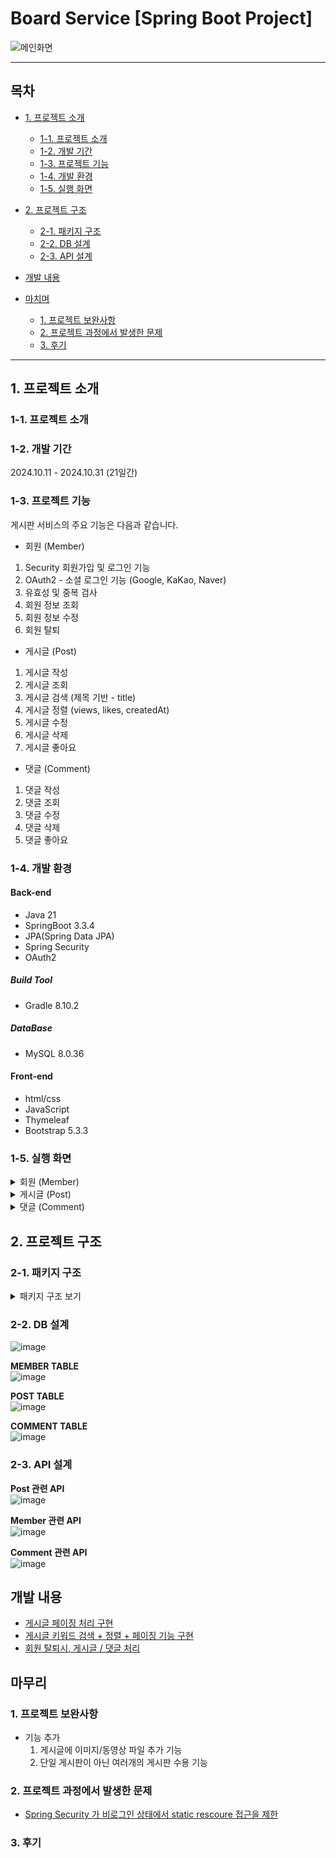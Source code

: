 # Board Service [Spring Boot Project]

![메인화면](https://github.com/user-attachments/assets/1a502db6-2167-47cd-94ee-f8cfabb044fa)

---
## 목차
 - [1. 프로젝트 소개](#1-프로젝트-소개)
   - [1-1. 프로젝트 소개](#1-1-프로젝트-소개)
   - [1-2. 개발 기간](#1-2-개발-기간)
   - [1-3. 프로젝트 기능](#1-3-프로젝트-기능)
   - [1-4. 개발 환경](#1-4-개발-환경)
   - [1-5. 실행 화면](#1-5-실행-화면)
  
 - [2. 프로젝트 구조](#2-프로젝트-구조)
   - [2-1. 패키지 구조](#2-1-패키지-구조)
   - [2-2. DB 설계](#2-2-DB-설계)
   - [2-3. API 설계](#2-3-API-설계)
  
 - [개발 내용](#개발-내용)

 - [마치며](#마치며)
   - [1. 프로젝트 보완사항](#1-프로젝트-보완사항)
   - [2. 프로젝트 과정에서 발생한 문제](#2-프로젝트-과정에서-발생한-문제)
   - [3. 후기](#3-후기)
---

## 1. 프로젝트 소개

### 1-1. 프로젝트 소개



### 1-2. 개발 기간

2024.10.11 - 2024.10.31 (21일간)


### 1-3. 프로젝트 기능

게시판 서비스의 주요 기능은 다음과 같습니다.

- 회원 (Member)
1. Security 회원가입 및 로그인 기능
2. OAuth2 - 소셜 로그인 기능 (Google, KaKao, Naver)
3. 유효성 및 중복 검사
4. 회원 정보 조회
5. 회원 정보 수정
6. 회원 탈퇴

- 게시글 (Post)
1. 게시글 작성
2. 게시글 조회
3. 게시글 검색 (제목 기반 - title)
4. 게시글 정렬 (views, likes, createdAt)
5. 게시글 수정
6. 게시글 삭제
7. 게시글 좋아요

- 댓글 (Comment)
1. 댓글 작성
2. 댓글 조회
3. 댓글 수정
4. 댓글 삭제
5. 댓글 좋아요


### 1-4. 개발 환경

#### Back-end
 - Java 21
 - SpringBoot 3.3.4
 - JPA(Spring Data JPA)
 - Spring Security
 - OAuth2

##### Build Tool
 - Gradle 8.10.2

##### DataBase
 - MySQL 8.0.36

#### Front-end
 - html/css
 - JavaScript
 - Thymeleaf
 - Bootstrap 5.3.3


### 1-5. 실행 화면

  <details>
    <summary>회원 (Member)</summary>

   **1. 로그인 화면 - ("/members/login")**  
   ![image](https://github.com/user-attachments/assets/f8f20f6d-d922-42a6-8f64-7d9cc976f1e9)  
  
   [로그인 여부에 따른 헤더 버튼 구성]
   로그인 X  
   ![image](https://github.com/user-attachments/assets/b56e72a4-0d1c-48a2-9951-d630386ad558)  
  
   로그인 O
   ![image](https://github.com/user-attachments/assets/3c0fb534-b1c3-4d56-9c4f-466f0120c9bb)  


   [소셜 로그인 - Google]  
   ![image](https://github.com/user-attachments/assets/842da38c-2ecf-4413-a65b-1d42a196a9a5)  
   ![image](https://github.com/user-attachments/assets/8f8ce3ea-602e-46d7-99bf-000d0de689ab)  
   Google 로그인 화면으로 이동한다.  

   [소셜 로그인 - Naver]  
   ![image](https://github.com/user-attachments/assets/670edb23-4afe-45e1-bd15-ffa3cdef0870)  
   ![image](https://github.com/user-attachments/assets/37a051fc-53e4-4755-b472-3580ffd68daf)  
   Naver 로그인 화면으로 이동한다.  

   [소셜 로그인 - Kakao]  
   ![image](https://github.com/user-attachments/assets/c7f5bb47-b502-4e4f-ac7e-c3c8b2b442ab)  
   ![image](https://github.com/user-attachments/assets/91307a71-1c8f-4e57-a116-6b19b4629143)  
   Kakao 로그인 화면으로 이동한다.  


   **2. 회원가입 화면 - ("/members/join")**  
   ![image](https://github.com/user-attachments/assets/ffdddc0d-6cd2-4904-ae8b-d723986b363f)  

   ※ 회원가입 입력값에 대한 유효성 검사  
   ![image](https://github.com/user-attachments/assets/881711b1-ba8b-4fda-be5e-08babc761dc9)  

   Example) 새로운 회원가입  
   ※ 'username' 중복 검사 - 같은 'username' 을 가지고 있는 기존 회원 존재  
   ![image](https://github.com/user-attachments/assets/e3613693-e6bd-467e-a412-77466d0ffee7)  

   ※ 정상적으로 회원가입 완료!  
   ![image](https://github.com/user-attachments/assets/747c4549-6075-428a-8323-9521a085f712)  
   ![image](https://github.com/user-attachments/assets/dd7c7c19-2c38-46ac-b36a-bf78e467b195)  
   DB 에 저장된 모습  

   

   **3. 회원정보 화면 - ("/members/info)**  
   ![image](https://github.com/user-attachments/assets/82930cf6-7614-4a94-a1bb-fffd31db2443)  
   ![image](https://github.com/user-attachments/assets/22780dff-1d65-4439-bae2-3c93226aa30b)  
   '정보 수정' 버튼을 눌러 '회원정보 수정 화면'으로 이동한다.  



   **4-1. 회원정보 수정 화면 - ("/members/info/update")**  
   ![image](https://github.com/user-attachments/assets/0839d853-8c80-422d-b8a5-0b2b39d511f9)  

   이메일 형식 유효성 검사  
   ![image](https://github.com/user-attachments/assets/2cbc2a55-878f-4995-bb05-791c2687d408)    
  
   ![image](https://github.com/user-attachments/assets/6bdaffcb-d2d9-4525-a24a-551ccf820b10)  
   nickname : 'newNickname' -> 'otherNickname'  
   email : 'newMember@example.com' -> 'otherMember@example.com'  
   이와 같이 수정 후 'Submit' 버튼을 눌러 정보 수정을 완료한다.  
   
   ![image](https://github.com/user-attachments/assets/0ec162cc-810a-4cfa-a541-b5e88956a969)  
   수정사항이 적용된 것을 확인할 수 있다.  

   

   **4-2. 비밀번호 수정 화면 - ("/members/info/updatePassword")**  
   ![image](https://github.com/user-attachments/assets/b90e57bd-2f44-4070-9258-adb01d771242)  

   현재 비밀번호는 '1q2w3e4r~!' 이다.  
   비밀번호를 변경하기 위해서는 
   '현재 비밀번호'  
   '변경하고자 하는 비밇번호'  
   '변경하고자 하는 비밀번호 확인'  
   이렇게 3개의 입력 필드를 갖는다.  

   1) '현재 비밀번호'를 잘못입력하는 경우  
   ![image](https://github.com/user-attachments/assets/2937aabd-9e80-4caa-9fca-d836e7c731f2)  

   2) '변경하고자 하는 비밀번호' 와 '변경하고자 하는 비밀번호 확인'이 서로 다른 경우  
   ![image](https://github.com/user-attachments/assets/82e00a95-d149-40b6-bf30-c820a1b48daa)  


   ![image](https://github.com/user-attachments/assets/2acba68e-c28b-440c-bc1a-ba9deb0bd249)  
   password : '1q2w3e4r~!' -> '11dnjfekf~!'로 수정하였다.  



   **5. 회원 탈퇴**  

    
  </details>



  
  <details>
    <summary>게시글 (Post)</summary>
    
   **1. 게시글 전체 목록 - ("/")**
   ![image](https://github.com/user-attachments/assets/eb2ffe3c-c87e-4f3b-a1d3-5fe837a87c64)  




   **1-1. 게시글 전체 목록 정렬 - (Views, Likes, Created At)**

   '조회수' 기준으로 내림차순 정렬  
   ![image](https://github.com/user-attachments/assets/ba12d056-b2ca-449e-b84a-5b072e1897d6)  

   'Views' 항목을 클릭하여 '조회수' 기준 내림차순 정렬을 한다.  
   ※ 로그인을 하지 않아도 게시글 정렬이 가능하다.  


   '좋아요 수' 기준으로 내림차순 정렬  
   ![image](https://github.com/user-attachments/assets/708404d2-d611-4a48-b62a-701ee634c793)  

   'Likes' 항목을 클릭하여 '좋아요 수' 기준 내림차순 정렬을 한다.  
   ※ 로그인을 하지 않아도 게시글 정렬이 가능하다.  

   +) 'createdAt' 항목을 클릭하여 '작성일자' 기준 내림차순 정렬을 한다.  



   **2. 게시글 등록 화면 - ("/posts/new")**  
   ![image](https://github.com/user-attachments/assets/bad9dc45-6c45-4c0e-ae0e-0f4214adf0f7)  
   
   로그인한 사용자만 게시글 작성이 가능하며, 작성 후 '작성하기' 버튼을 누르면 메인 페이지로 리다이렉트 된다.  

   ![image](https://github.com/user-attachments/assets/119453d7-eaab-4ff0-9b49-ee82904b74f8)
   ※로그인 하지 않은 상태에서 '글작성' 버튼을 누르게되면, 로그인 화면("/members/login")으로 이동한다.  

     

   **3. 게시글 상세 정보 - ("/posts/{postId}")**  

   1) 로그인 X  
   ![image](https://github.com/user-attachments/assets/3dbf3788-e454-446e-aac2-a9d60ad6cc67)  

   2) 게시글 작성자로 로그인 한 경우  
   ![image](https://github.com/user-attachments/assets/ba85c4da-15fa-451a-9ed7-528622407c56)  
   게시글 작성자인 "member1" 으로 로그인 한 경우,  
   '게시글 수정', '게시글 삭제' 버튼이 보이는 것을 확인할 수 있다.  
  
   4) 게시글 작성자가 아닌 회원으로 로그인 한 경우  
   ![image](https://github.com/user-attachments/assets/0f9c36d3-68a4-427e-8665-17e44a1b6392)  
   게시글 작성자 "member1" 과 다른 회원인 "member2"로 로그인 한 경우,  
   '게시글 수정', '게시글 삭제' 버튼을 확인할 수 없다.  




   **4. 게시글 수정 화면 - ("/posts/update/{postId}")**
   ![image](https://github.com/user-attachments/assets/c1ef377d-fba7-4e13-a7de-3c87c7337951)  

   기존 게시글 내용이 'textarea'에 입력되어 있는 것을 볼 수 있다.  
   게시글 수정 후, '저장하기' 버튼을 눌러 수정을 마무리한다.  
   '저장하' 버튼을 누르면 게시글 목록으로 이동한다.  

   [수정된 게시글 화면]  
   ![image](https://github.com/user-attachments/assets/456dcff8-aa14-4973-adc5-0321a64ce4cf)  

   

   **5. 게시글 삭제 화면**  
   ![image](https://github.com/user-attachments/assets/cf2c8c41-5bc3-481a-86c5-c52f93fdaeca)  
   '게시글 삭제' 버튼을 눌러 게시글 삭제를 진행한다. 

   [기존 게시글 목록]  
   ![image](https://github.com/user-attachments/assets/3674cc31-e14b-47b4-9a90-4eae363b5773)  

   [삭제 후 게시글 목록]  
   ![image](https://github.com/user-attachments/assets/aa859a43-ff95-4d25-9339-ae432b0db8fe)  
   '154'번 게시글	"REALLY REALLY - WINNER 中"이 삭제된 것을 확인할 수 있다.  
  

   **6. 게시글 검색 화면**  
   "Hello"란 키워드를 포함한 게시글을 검색한다.  
   ![image](https://github.com/user-attachments/assets/bb9828b1-03c9-4c44-bb04-2ee8a23be3f7)  
   제목에 Hello가 포함된 게시글을 검색 결과로 산출한 것을 확인할 수 있다.  


  **6-1. 게시글 검색 후 페이징 화면**

  ['Hello' 키워드로 검색한 화면]  
  ![image](https://github.com/user-attachments/assets/bb9828b1-03c9-4c44-bb04-2ee8a23be3f7)  
  
  ['Hello' 키워드로 검색 내용 中 사용자 기준 3페이지]  
  ![image](https://github.com/user-attachments/assets/904c9477-5099-4bee-a9d3-0dc8b9b67b8c)  


  **6-2. 게시글 검색 후 페이징 + 정렬**

  ['Hello' 키워드로 검색 내용 && 조회수 기준 내림차순 정렬]  
  ![image](https://github.com/user-attachments/assets/33e0dcc2-40dc-4c52-952a-8137d446786a)  

  ['Hello' 키워드로 검색 내용 && 조회수 기준 내림차순 정렬 中 사용자 기준 1페이지]  
  ![image](https://github.com/user-attachments/assets/33e0dcc2-40dc-4c52-952a-8137d446786a)  


  **7. 게시글 돟아요 기능**  
  ![image](https://github.com/user-attachments/assets/e5fa3a6a-d261-4965-a5f5-322238e1a3d2)  
  현재 로그인된 회원이 좋아요를 누른 게시글은 '좋아요'버튼이 색칠된 것을 확인할 수 있다.   

  
    
  </details>

  <details>
    <summary>댓글 (Comment)</summary>


  **1. 댓글 작성 화면**  
  ![image](https://github.com/user-attachments/assets/1fdb6be1-4554-4ffb-92e7-ac847bedb1b4)  
  게시글 하단에 해당 게시글 소속의 댓글을 작성할 수 있다.  
  ![image](https://github.com/user-attachments/assets/ad619178-c9bf-4cd9-a02b-44fe85a8dcd1)  


  **2. 댓글 수정**  
  ![image](https://github.com/user-attachments/assets/a667385a-5cc2-4265-9587-93b7e4461b3f)  
  현재 로그인 회원 : "member3" (nickname : 'nic_member3')  
  
  ![image](https://github.com/user-attachments/assets/7f14c63d-1735-436f-b53a-e6f854810fda)  
  현재 로그인 회원이 작성한 댓글/대댓글만 '수정', '삭제' 버튼이 확인된다.  

  ![image](https://github.com/user-attachments/assets/9ce9e132-057d-48b3-aeb8-19cc7c23598b)  
  '수정' 버튼을 눌러 수정 모드로 변환한다.  

  ![image](https://github.com/user-attachments/assets/a3453711-b601-42d0-8338-de43efa2342b)  
  댓글내용을 수정한다. '게시' 버튼을 눌러 수정을 완료한다.  

  [수정된 댓글]  
  ![image](https://github.com/user-attachments/assets/e4fe1357-9b2a-4dbe-997e-9ef82570309e)  
  댓글이 수정된 것을 확인할 수 있다.  
  수정된 댓글은 '작성일자' 뒤에 "(수정됨)" 문구가 붙은 것을 확인할 수 있다.  


  **3. 댓글 좋아요**  
  ![image](https://github.com/user-attachments/assets/295a1511-c7ec-40fa-8430-b58b45c60822)  
  현재 로그인된 회원이 좋아요를 누른 댓글은 '좋아요'버튼이 색칠된 것을 확인할 수 있다.   

  ![image](https://github.com/user-attachments/assets/a991a653-ff7e-4c2a-acf6-467a69bb055c)  
  이미 좋아요가 눌러진 댓글의 '좋아요'버튼을 다시 누른다면, 좋아요가 취소되고, 버튼이 원상태로 복귀된다.  



  **4. 댓글 삭제**  

  ![image](https://github.com/user-attachments/assets/dc27f438-ebfe-4183-a3f6-fe152ddffb4e)  
  '삭제' 버튼을 눌러 댓글/대댓글 삭제를 진행한다.    

  ![image](https://github.com/user-attachments/assets/10d16db1-dea0-4af7-9dcc-5a951b1763ca)  
  해당 댓글이 삭제된 것을 확인할 수 있다.  

    
  </details>




## 2. 프로젝트 구조

### 2-1. 패키지 구조

<details>

<summary>패키지 구조 보기</summary>

```

```


</details>



### 2-2. DB 설계

![image](https://github.com/yashin20/BoardServiceV2/assets/92693776/34bac54a-31d9-458a-83e3-33ca74f29413)

**MEMBER TABLE**   
![image](https://github.com/yashin20/BoardServiceV2/assets/92693776/688dd71e-b194-41d7-8366-5634e666f748)  

**POST TABLE**  
![image](https://github.com/yashin20/BoardServiceV2/assets/92693776/e56c4f17-526d-4c94-92b3-14cb63b0aee3)  

**COMMENT TABLE**  
![image](https://github.com/yashin20/BoardServiceV2/assets/92693776/422d6e53-7c6c-4d22-bc08-fd9febfa44a6)  



### 2-3. API 설계

**Post 관련 API**  
![image](https://github.com/yashin20/BoardServiceV2/assets/92693776/04184267-86fe-41fd-af99-a6772c85633a)  
  
**Member 관련 API**  
![image](https://github.com/yashin20/BoardServiceV2/assets/92693776/22b3ae7b-34c0-4746-86cc-bdf8feadf447)  
  
**Comment 관련 API**  
![image](https://github.com/yashin20/BoardServiceV2/assets/92693776/bc8aa6de-89c6-4e65-97a5-374b5d8df839)  
  



## 개발 내용

- <a href="https://notorious.tistory.com/340" target="_blank">게시글 페이징 처리 구현</a>
- <a href="https://notorious.tistory.com/341" target="_blank">게시글 키워드 검색 + 정렬 + 페이징 기능 구현</a>
- <a href="https://notorious.tistory.com/342" target="_blank">회원 탈퇴시, 게시글 / 댓글 처리</a>



## 마무리

### 1. 프로젝트 보완사항

- 기능 추가
  1. 게시글에 이미지/동영상 파일 추가 기능
  2. 단일 게시판이 아닌 여러개의 게시판 수용 기능

### 2. 프로젝트 과정에서 발생한 문제
- <a href="https://notorious.tistory.com/339" target="_blank">Spring Security 가 비로그인 상태에서 static rescoure 접근을 제한</a>


### 3. 후기




